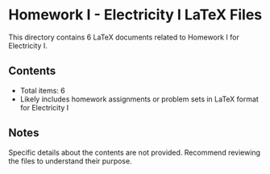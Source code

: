 # Homework I - Electricity I LaTeX Files

This directory contains 6 LaTeX documents related to Homework I for Electricity I.

## Contents
- Total items: 6
- Likely includes homework assignments or problem sets in LaTeX format for Electricity I

## Notes
Specific details about the contents are not provided. 
Recommend reviewing the files to understand their purpose.
